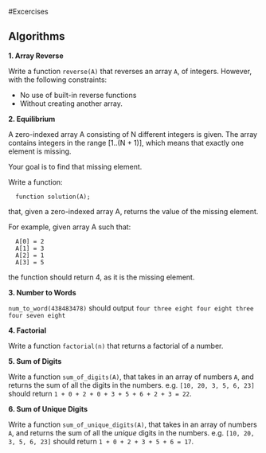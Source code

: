#Excercises

## Algorithms

**1. Array Reverse**

Write a function `reverse(A)` that reverses an array `A`, of integers. However, with the
following constraints:

  - No use of built-in reverse functions
  - Without creating another array.

**2. Equilibrium**

A zero-indexed array A consisting of N different integers is given. The array contains integers in the range [1..(N + 1)], which means that exactly one element is missing.

Your goal is to find that missing element.

Write a function:

```
  function solution(A);
```

that, given a zero-indexed array A, returns the value of the missing element.

For example, given array A such that:

```
  A[0] = 2
  A[1] = 3
  A[2] = 1
  A[3] = 5
```

the function should return 4, as it is the missing element.

**3. Number to Words**

`num_to_word(438483478)` should output `four three eight four eight three four seven eight`

**4. Factorial**

Write a function `factorial(n)` that returns a factorial of a number.

**5. Sum of Digits**

Write a function `sum_of_digits(A)`, that takes in an array of numbers `A`, and returns the
sum of all the digits in the numbers. e.g. `[10, 20, 3, 5, 6, 23]` should return
`1 + 0 + 2 + 0 + 3 + 5 + 6 + 2 + 3 = 22`.

**6. Sum of Unique Digits**

Write a function `sum_of_unique_digits(A)`, that takes in an array of numbers `A`, and returns the sum of all the *unique* digits in the numbers. e.g. `[10, 20, 3, 5, 6, 23]` should return
`1 + 0 + 2 + 3 + 5 + 6 = 17`.
